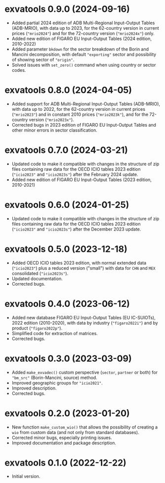 # exvatools 0.9.0 (2024-09-16)

* Added partial 2024 edition of ADB Multi-Regional Input-Output Tables
  (ADB-MRIO), with data up to 2023, for the 62-country version in current  
  prices (`"mrio2024"`) and for the 72-country version (`"mrio2024x"`) only.
* Added new edition of FIGARO EU Input-Output Tables (2024 edition, 2010-2022) 
* Added parameter `bkdown` for the sector breakdown of the Borin and Mancini
  decomposition, with default `"exporting"` sector and possibility of
  showing sector of `"origin"`.
* Solved issues with `set_zero()` command when using country or sector codes. 

# exvatools 0.8.0 (2024-04-05)

* Added support for ADB Multi-Regional Input-Output Tables (ADB-MRIO), with 
  data up to 2022, for the 62-country version in current prices 
  (`"mrio2023"`) and in constant 2010 prices (`"mrio2023k"`), and for the
  72-country version (`"mrio2023x"`).
* Corrected bugs in 2023 edition of FIGARO EU Input-Output Tables and other
  minor errors in sector classification.

# exvatools 0.7.0 (2024-03-21)

* Updated code to make it compatible with changes in the structure of
  zip files containing raw data for the OECD ICIO tables 2023 edition 
  (`"icio2023"` and `"icio2023s"`) after the February 2024 update.
* Added new edition of FIGARO EU Input-Output Tables 
  (2023 edition, 2010-2021) 

# exvatools 0.6.0 (2024-01-25)

* Updated code to make it compatible with changes in the structure of
  zip files containing raw data for the OECD ICIO tables 2023 edition 
  (`"icio2023"` and `"icio2023s"`) after the December 2023 update.

# exvatools 0.5.0 (2023-12-18)

* Added OECD ICIO tables 2023 edition, with normal extended data (`"icio2023"`) 
  plus a reduced version ("small") with data for `CHN` and `MEX` consolidated 
  (`"icio2023s"`).
* Updated documentation.
* Corrected bugs.


# exvatools 0.4.0 (2023-06-12)

* Added new database FIGARO EU Input-Output Tables (EU IC-SUIOTs), 2022 
  edition (2010-2020), with data by industry (`"figaro2022i"`) and by product 
  (`"figaro2022p"`).
* Simplified code for extraction of matrices.
* Corrected bugs.

# exvatools 0.3.0 (2023-03-09)

* Added `make_exvadec()` custom perspective (`sector`, `partner` or both) for
  `"bm_src"` (Borin-Mancini, source) method.
* Improved geographic groups for `"icio2021"`.
* Improved description.
* Corrected bugs.

# exvatools 0.2.0 (2023-01-20)

* New function `make_custom_wio()` that allows the possibility of creating
  a `wio` from custom data (and not only from standard databases).
* Corrected minor bugs, especially printing issues.
* Improved documentation and package description.

# exvatools 0.1.0 (2022-12-22)

* Initial version.
